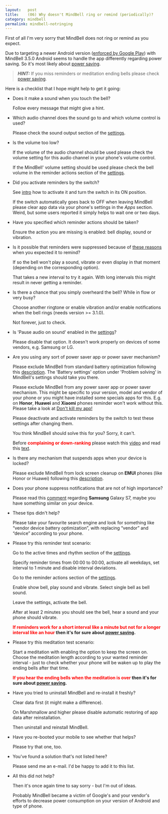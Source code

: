 ```yaml
---
layout:   post
title:    (06) Why doesn't MindBell ring or remind (periodically)?
category: mindbell
permalink: mindbell-notringing
---
```


First of all I'm very sorry that MindBell does not ring or remind as you expect.

Due to targeting a newer Android version ([enforced by Google Play](https://android-developers.googleblog.com/2017/12/improving-app-security-and-performance.html?m=1)) with MindBell 3.5.0 Android seems to handle the app differently regarding power saving. So it's most likely about [power saving](#power-saver).

> **_HINT:_** If you miss reminders or meditation ending bells please check [power saving](/mindbell-notringing#power-saver).

Here is a checklist that I hope might help to get it going:

* Does it make a sound when you touch the bell?

  Follow every message that might give a hint.

* Which audio channel does the sound go to and which volume control is used?

  Please check the sound output section of the [settings](/mindbell-intro#settings).

* Is the volume too low?

  If the volume of the audio channel should be used please check the volume setting for this audio channel in your phone's volume control.

  If the MindBell' volume setting should be used please check the bell volume in the reminder actions section of the [settings](/mindbell-intro#settings).

* Did you activate reminders by the switch?

  See [intro](/mindbell-intro) how to activate it and turn the switch in its ON position.
  
  If the switch automatically goes back to OFF when leaving MindBell please clear app data via your phone's settings in the _Apps_ section. Weird, but some users reported it simply helps to wait one or two days.

* Have you specified which reminder actions should be taken?

  Ensure the action you are missing is enabled: bell display, sound or vibration.

* Is it possible that reminders were suppressed because of [these reasons](/upside-down) when you expected it to remind?

  If so the bell won't play a sound, vibrate or even display in that moment (depending on the corresponding option).
  
  That takes a new interval to try it again. With long intervals this might result in never getting a reminder.

* Is there a chance that you simply overheard the bell? While in flow or very busy?

  Choose another ringtone or enable vibration and/or enable notifications when the bell rings (needs version >= 3.1.0).
  
  Not forever, just to check.

* Is 'Pause audio on sound' enabled in the [settings](/mindbell-intro#settings)?

  Please disable that option. It doesn't work properly on devices of some vendors, e.g. Samsung or LG.

<a id="power-saver"></a>

* Are you using any sort of power saver app or power saver mechanism?

  Please exclude MindBell from standard battery optimization following this [description](/mindbell-battery).
  The 'Battery settings' option under 'Problem solving' in MindBell's settings should take you there.

  Please exclude MindBell from any power saver app or power saver mechanism. This might be specific to your version, model and vendor of your phone or you might have installed some specials apps for this. E.g. on **Honor**, **Huawei** and **Xiaomi** phones reminder won't work without this. Please take a look at <a href="https://dontkillmyapp.com/?app=MindBell&3" target="_blank">Don't kill my app!</a>

  Please deactivate and activate reminders by the switch to test these settings after changing them.

  You think MindBell should solve this for you? Sorry, it can't.
  
  Before <span style="color:red">**complaining or down-ranking**</span> please watch this <a href="https://youtu.be/nlmS8_Gz5QA" target="_blank">video</a> and read this <a href="https://www.reddit.com/r/Android/comments/8qjhx7/huawei_oneplus_and_xiaomis_overlyaggressive/" target="_blank">text</a>.

* Is there any mechanism that suspends apps when your device is locked?

  Please exclude MindBell from lock screen cleanup on **EMUI** phones (like Honor or Huawei) following this [description](/mindbell-battery-emui).

* Does your phone suppress notifications that are not of high importance?

  Please read this [comment](https://play.google.com/store/apps/details?id=com.googlecode.mindbell&reviewId=gp:AOqpTOF1-BqVtwU4o2Zj7AOjCgCnGEzP2szShVXADmaokxOEqK6z9-9z-z2wR9pk4X3DwA3ahzoO4LRxGKdYy-0) regarding **Samsung** Galaxy S7, maybe you have something similar on your device.
  
* These tips didn't help?

  Please take your favourite search engine and look for something like “vendor device battery optimization”, with replacing “vendor” and “device” according to your phone.

  
* Please try this reminder test scenario:

  Go to the active times and rhythm section of the [settings](/mindbell-intro#settings).

  Specify reminder times from 00:00 to 00:00, activate all weekdays, set interval to 1 minute and disable interval deviations.

  Go to the reminder actions section of the [settings](/mindbell-intro#settings).

  Enable show bell, play sound and vibrate. Select single bell as bell sound.

  Leave the settings, activate the bell.

  After at least 2 minutes you should see the bell, hear a sound and your phone should vibrate.

  **<span style="color:red">If reminders work for a short interval like a minute but not for a longer interval like an hour</span> then it's for sure about [power saving](#power-saver).**

* Please try this meditation test scenario:

  Start a meditation with enabling the option to keep the screen on. Choose the meditation length according to your wanted reminder interval - just to check whether your phone will be waken up to play the ending bells after that time.
  
  **<span style="color:red">If you hear the ending bells when the meditation is over</span> then it's for sure about [power saving](#power-saver).**

* Have you tried to uninstall MindBell and re-install it freshly?

  Clear data first (it might make a difference).

  On Marshmallow and higher please disable automatic restoring of app data after reinstallation.

  Then uninstall and reinstall MindBell.

* Have you re-booted your mobile to see whether that helps?

  Please try that one, too.

* You've found a solution that's not listed here?

  Please send me an e-mail. I'd be happy to add it to this list.

* All this did not help?

  Then it's once again time to say sorry - but I'm out of ideas.
  
  Probably MindBell became a victim of Google's and your vendor's efforts to decrease power consumption on your version of Android and type of phone.
